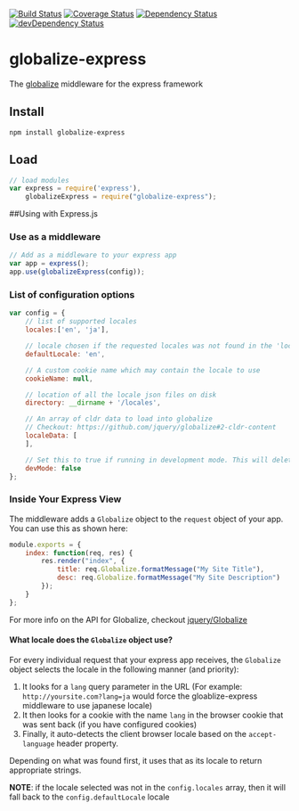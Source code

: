 [![Build Status](https://img.shields.io/codeship/ac9f04d0-b318-0132-f2c3-7e1d8cf367b9/master.svg)](https://codeship.com/projects/70145)
[![Coverage Status](https://coveralls.io/repos/devangnegandhi/globalize-express/badge.svg?branch=master)](https://coveralls.io/r/devangnegandhi/globalize-express?branch=master)
[![Dependency Status](https://david-dm.org/devangnegandhi/globalize-express.svg)](https://david-dm.org/devangnegandhi/globalize-express)
[![devDependency Status](https://david-dm.org/devangnegandhi/globalize-express/dev-status.svg)](https://david-dm.org/devangnegandhi/globalize-express#info=devDependencies)

# globalize-express
The [globalize](https://github.com/jquery/globalize) middleware for the express framework

## Install

    npm install globalize-express

## Load

```javascript
// load modules
var express = require('express'),
    globalizeExpress = require("globalize-express");

```

##Using with Express.js

### Use as a middleware

```javascript
// Add as a middleware to your express app
var app = express();
app.use(globalizeExpress(config));

```

### List of configuration options

```javascript
var config = {
    // list of supported locales
    locales:['en', 'ja'],

    // locale chosen if the requested locales was not found in the 'locales' array
    defaultLocale: 'en',

    // A custom cookie name which may contain the locale to use
    cookieName: null,

    // location of all the locale json files on disk
    directory: __dirname + '/locales',

    // An array of cldr data to load into globalize
    // Checkout: https://github.com/jquery/globalize#2-cldr-content
    localeData: [
    ],

    // Set this to true if running in development mode. This will delete cache before every access for localized string
    devMode: false
};
```

### Inside Your Express View
The middleware adds a `Globalize` object to the `request` object of your app. You can use this as shown here:

```javascript
module.exports = {
    index: function(req, res) {
        res.render("index", {
            title: req.Globalize.formatMessage("My Site Title"),
            desc: req.Globalize.formatMessage("My Site Description")
        });
    }
};
```

For more info on the API for Globalize, checkout [jquery/Globalize](https://github.com/jquery/globalize)

#### What locale does the `Globalize` object use?
For every individual request that your express app receives, the `Globalize` object selects the locale in the following manner (and priority):

1. It looks for a `lang` query parameter in the URL (For example: `http://yoursite.com?lang=ja` would force the gloablize-express middleware to use japanese locale)
2. It then looks for a  cookie with the name `lang` in the browser cookie that was sent back (if you have configured cookies)
3. Finally, it auto-detects the client browser locale based on the `accept-language` header property.

Depending on what was found first, it uses that as its locale to return appropriate strings.

**NOTE**: if the locale selected was not in the `config.locales` array, then it will fall back to the `config.defaultLocale` locale
